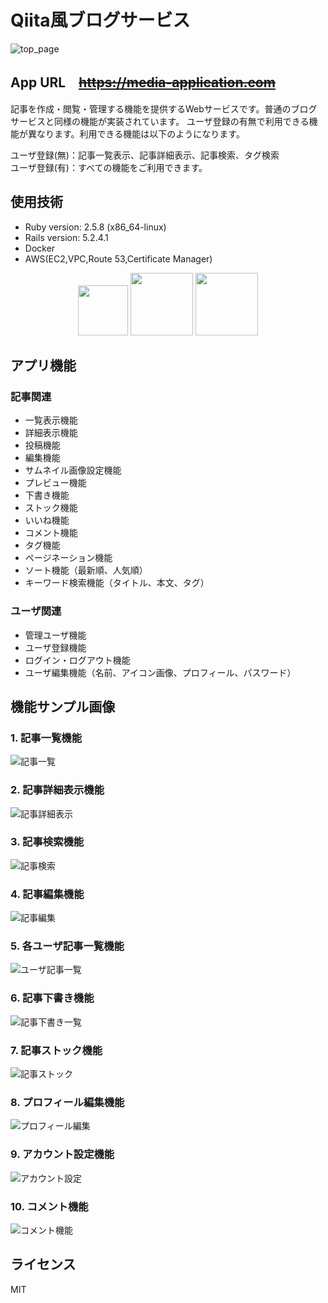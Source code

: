 #  Qiita風ブログサービス

![top_page](https://user-images.githubusercontent.com/57606507/87867878-4072d400-c9cc-11ea-8e34-67f511c75822.png)

## App URL　~~https://media-application.com~~ 

記事を作成・閲覧・管理する機能を提供するWebサービスです。普通のブログサービスと同様の機能が実装されています。
ユーザ登録の有無で利用できる機能が異なります。利用できる機能は以下のようになります。

ユーザ登録(無)：記事一覧表示、記事詳細表示、記事検索、タグ検索  
ユーザ登録(有)：すべての機能をご利用できます。
 
## 使用技術
- Ruby version: 2.5.8 (x86_64-linux)  
- Rails version: 5.2.4.1  
- Docker 
- AWS(EC2,VPC,Route 53,Certificate Manager)

<p align="center">
<img src="https://user-images.githubusercontent.com/57606507/78248075-ecc8a180-7526-11ea-985e-d74e30799ae2.png" height="80px;" />
<img src="https://user-images.githubusercontent.com/57606507/78248084-f0f4bf00-7526-11ea-8fa9-e79ffa6ce020.png" height="100px;" />
<img src="https://user-images.githubusercontent.com/57606507/78248089-f3571900-7526-11ea-8fb3-5fd30f0f1df3.png" height="100px;" />
</p>

## アプリ機能

### 記事関連
- 一覧表示機能  
- 詳細表示機能 
- 投稿機能 
- 編集機能
- サムネイル画像設定機能
- プレビュー機能
- 下書き機能
- ストック機能
- いいね機能
- コメント機能
- タグ機能
- ページネーション機能
- ソート機能（最新順、人気順）
- キーワード検索機能（タイトル、本文、タグ）

### ユーザ関連
- 管理ユーザ機能
- ユーザ登録機能
- ログイン・ログアウト機能
- ユーザ編集機能（名前、アイコン画像、プロフィール、パスワード）

## 機能サンプル画像

### 1. 記事一覧機能
![記事一覧](https://user-images.githubusercontent.com/57606507/87867905-76b05380-c9cc-11ea-8010-032a50498bf7.png)

### 2. 記事詳細表示機能
![記事詳細表示](https://user-images.githubusercontent.com/57606507/87867913-7b750780-c9cc-11ea-83ce-bad1db403105.png)

### 3. 記事検索機能
![記事検索](https://user-images.githubusercontent.com/57606507/87867911-7adc7100-c9cc-11ea-95a3-7fb2d8cae608.png)

### 4. 記事編集機能
![記事編集](https://user-images.githubusercontent.com/57606507/87867915-7c0d9e00-c9cc-11ea-9a49-4b4172678026.png)

### 5. 各ユーザ記事一覧機能
![ユーザ記事一覧](https://user-images.githubusercontent.com/57606507/87867912-7adc7100-c9cc-11ea-974e-0f3d8ebace04.png)

### 6. 記事下書き機能
![記事下書き一覧](https://user-images.githubusercontent.com/57606507/87867909-7a43da80-c9cc-11ea-905d-dbe401985413.png)

### 7. 記事ストック機能
![記事ストック](https://user-images.githubusercontent.com/57606507/87867904-7617bd00-c9cc-11ea-916e-4089b8c5bbb4.png)

### 8. プロフィール編集機能
![プロフィール編集](https://user-images.githubusercontent.com/57606507/87867910-7a43da80-c9cc-11ea-9b76-172aa25cd3ec.png)

### 9. アカウント設定機能
![アカウント設定](https://user-images.githubusercontent.com/57606507/87867919-7fa12500-c9cc-11ea-8c8f-60066339bbca.png)

### 10. コメント機能
![コメント機能](https://user-images.githubusercontent.com/57606507/86514425-f5de4d00-be4c-11ea-8087-1b82e1a79db5.png)

## ライセンス
MIT

